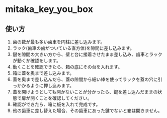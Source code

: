 # mitaka_key_you_box

## 使い方

1. 歯の数が最も多い歯車を円柱に差し込みます。
2. ラック(歯車の歯がついている直方体)を隙間に差し込みます。
3. 鍵を隙間の大きい方から、壁と台に接着させたまま差し込み、歯車とラックが動くか確認をします。
4. 動くことを確認できたら、箱の底にその台を入れます。
5. 箱に蓋を奥まで差し込みます。
6. 蓋を奥まで差し込んだら、蓋の隙間から細い棒を使ってラックを蓋の穴に引っかかるように押し込みます。
7. 蓋を開けようとしても開かないことが分かったら、鍵を差し込んだままの状態で扉が開くことを確認してください。
8. 確認ができたら、箱に板を入れて完成です。
9. 他の歯車に差し替えた場合、その歯車にあった鍵でないと箱は開きません。
